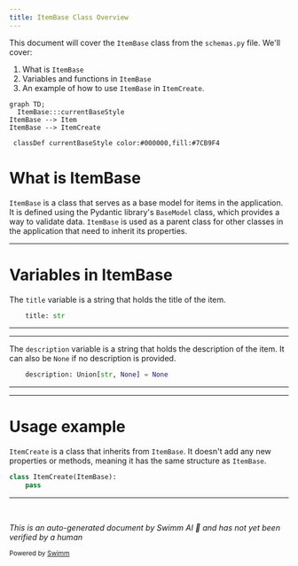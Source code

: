```yaml
---
title: ItemBase Class Overview
---
```

This document will cover the `ItemBase` class from the `schemas.py` file. We'll cover:

1. What is `ItemBase`
2. Variables and functions in `ItemBase`
3. An example of how to use `ItemBase` in `ItemCreate`.

```mermaid
graph TD;
  ItemBase:::currentBaseStyle
ItemBase --> Item
ItemBase --> ItemCreate

 classDef currentBaseStyle color:#000000,fill:#7CB9F4
```

# What is ItemBase

`ItemBase` is a class that serves as a base model for items in the application. It is defined using the Pydantic library's `BaseModel` class, which provides a way to validate data. `ItemBase` is used as a parent class for other classes in the application that need to inherit its properties.

<SwmSnippet path="/docs_src/sql_databases/sql_app_py39/schemas.py" line="7">

---

# Variables in ItemBase

The `title` variable is a string that holds the title of the item.

```python
    title: str
```

---

</SwmSnippet>

<SwmSnippet path="/docs_src/sql_databases/sql_app_py39/schemas.py" line="8">

---

The `description` variable is a string that holds the description of the item. It can also be `None` if no description is provided.

```python
    description: Union[str, None] = None
```

---

</SwmSnippet>

<SwmSnippet path="/docs_src/sql_databases/sql_app_py39/schemas.py" line="11">

---

# Usage example

`ItemCreate` is a class that inherits from `ItemBase`. It doesn't add any new properties or methods, meaning it has the same structure as `ItemBase`.

```python
class ItemCreate(ItemBase):
    pass
```

---

</SwmSnippet>

&nbsp;

*This is an auto-generated document by Swimm AI 🌊 and has not yet been verified by a human*

<SwmMeta version="3.0.0" repo-id="Z2l0aHViJTNBJTNBREVNTy1mYXN0YXBpJTNBJTNBZ2lsYWRuYXZvdA==" repo-name="DEMO-fastapi" doc-type="general-class"><sup>Powered by [Swimm](/)</sup></SwmMeta>
